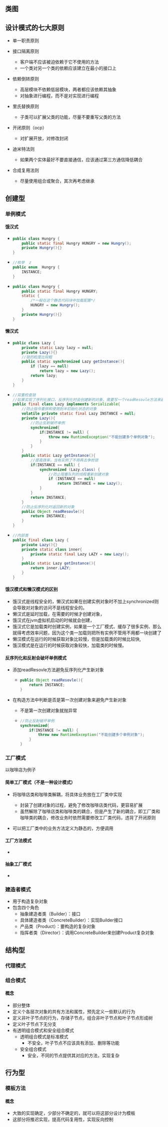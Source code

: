 ## 类图

## 设计模式的七大原则

- 单一职责原则
- 接口隔离原则
  - 客户端不应该被迫依赖于它不使用的方法
  - 一个类对另一个类的依赖应该建立在最小的接口上

- 依赖倒转原则
  - 高层模块不依赖低层模块，两者都应该依赖其抽象
  - 对抽象进行编程，而不是对实现进行编程

- 里氏替换原则
  - 子类可以扩展父类的功能，尽量不要重写父类的方法

- 开闭原则（ocp）
  - 对扩展开放，对修改封闭

- 迪米特法则
  - 如果两个实体最好不要直接通信，应该通过第三方通信降低耦合

- 合成复用法则
  - 尽量使用组合或聚合，其次再考虑继承


## 创建型

### 单例模式

#### 饿汉式

- ```java
  public class Hungry {
      public static final Hungry HUNGRY = new Hungry();
      private Hungry(){}
  }
  ```

- ```java
  //枚举  z
  public enum  Hungry {
      INSTANCE;
  }
  ```
  
- ```java
  public class Hungry {
      public static final Hungry HUNGRY;
      static {
          /*一般在这个静态代码块中加载配置*/
          HUNGRY = new Hungry();
      }
      private Hungry(){}
  }
  ```

#### 懒汉式

- ```java
  public class Lazy {
      private static Lazy lazy = null;
      private Lazy(){}
      //锁的粒度比较粗
      public static synchronized Lazy getInstance(){
          if (lazy == null)
              return lazy = new Lazy();
          return lazy;
      }
  }
  ```
  
- ```java
  //双重检查锁
  //如果实现了序列化接口，反序列化时会创建新的对象，需要写一个readResovle方法来避免
  public final class Lazy implements Serializable{
      //防止指令重排和使用到半初始化状态的对象
      volatile private static final Lazy INSTANCE = null;
      private Lazy(){
          //防止反射破坏单例
          synchronized{
              if(INSTANCE != null) {
                  throw new RuntimeException("不能创建多个单例对象");
              }
          }
      }
      public static Lazy getInstance(){
          //提高效率，当有实例了不用再去争抢锁
          if(INSTANCE == null) {
              synchronized (Lazy.class) {
                  //防止阻塞队列的线程重新创建对象
                  if (INSTANCE == null)
                      return INSTANCE = new Lazy();
              }
          }
          return INSTANCE;
      }
      //防止反序列化时返回新的对象
      public Object readResovle(){
          return INSTANCE;
      }
  }
  ```
  
- ```java
  //内部类
  public final class Lazy {
      private Lazy(){}
      private static class inner{
          private static final Lazy LAZY = new Lazy();
      }
      public static Lazy getInstance(){
          return inner.LAZY;
      }
  }
  ```

#### 饿汉模式和懒汉模式的区别

- 饿汉式是线程安全的，懒汉式如果在创建实例对象时不加上synchronized则会导致对对象的访问不是线程安全的。
- 懒汉式是延时加载，在需要的时候才创建对象，
- 饿汉式在jvm虚拟机启动的时候就会创建，
- 饿汉式它是加载类时创建实例，如果是一个工厂模式、缓存了很多实例、那么就得考虑效率问题，因为这个类一加载则把所有实例不管用不用都一块创建了
- 懒汉模式在运行的时候获取对象比较慢，但是加载类的时候比较快,
- 饿汉模式是在运行的时候获取对象较快，加载类的时候慢。

#### 反序列化和反射会破坏单例模式

- 添加readResovle方法避免反序列化产生新对象

  - ```java
    public Object readResovle(){
    	return INSTANCE;
    }
    ```

- 在构造方法中判断是否是第一次创建对象来避免产生新对象

  - 不是第一次创建对象就抛异常

  - ```java
    //防止反射破坏单例
    synchronized{
        if(INSTANCE != null) {
            throw new RuntimeException("不能创建多个单例对象");
        }
    }
    ```

### 工厂模式

以咖啡店为例子

#### 简单工厂模式（不是一种设计模式）

- 将咖啡店类和咖啡类解耦，将具体业务放在工厂类中实现
  - 封装了创建对象的过程，避免了修改咖啡店类代码，更容易扩展
  - 虽然解除了咖啡店类和咖啡类的耦合，但是产生了新的耦合，即工厂类和咖啡类的耦合，修改业务时依然需要修改工厂类代码，违背了开闭原则

- 可以把工厂类中的业务方法定义为静态的，方便调用

#### 工厂方法模式

- 

#### 抽象工厂模式

- 

### 建造者模式

- 用于构造复杂对象
- 包含四个角色
  - 抽象建造者类（Builder）：接口
  - 具体建造者类（ConcreteBuilder）：实现Builder接口
  - 产品类（Product）：要构造的复杂对象
  - 指挥者类（Director）：调用ConcreteBuilder来创建Product复杂对象

## 结构型

### 代理模式

### 组合模式

#### 概念

- 部分整体
- 定义个各层次对象的共有方法和属性，预先定义一些默认的行为
- 定义非叶子节点的行为，存储子节点，组合非叶子节点和叶子节点形成树
- 定义叶子节点下无分支
- 有透明组合模式和安全组合模式
  - 透明组合模式是标准模式
    - 不安全，叶子节点不应该具有添加、删除等功能
  - 安全组合模式
    - 安全，不同的节点提供其对应的方法，实现复杂

## 行为型

### 模板方法

#### 概念

- 大致的实现确定，少部分不确定的，就可以将这部分设计为模板
- 这部分将推迟实现，提高代码复用性，实现反向控制